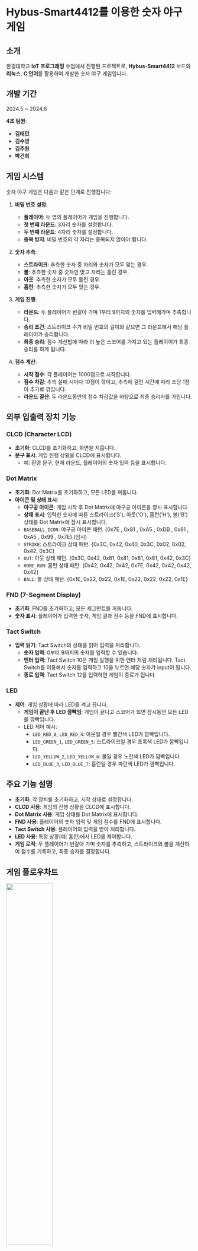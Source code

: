 # Hybus-Smart4412를 이용한 숫자 야구 게임

## 소개
한경대학교 **IoT 프로그래밍** 수업에서 진행된 프로젝트로, **Hybus-Smart4412** 보드와 **리눅스**, **C 언어**를 활용하여 개발한 숫자 야구 게임입니다.

## 개발 기간
2024.5 ~ 2024.6

**4조 팀원**:
- **김태민**
- **김수영**
- **김주원**
- **박건희**

## 게임 시스템

숫자 야구 게임은 다음과 같은 단계로 진행됩니다:

1. **비밀 번호 설정**:
   - **플레이어**: 두 명의 플레이어가 게임을 진행합니다.
   - **첫 번째 라운드**: 3자리 숫자를 설정합니다.
   - **두 번째 라운드**: 4자리 숫자를 설정합니다.
   - **중복 방지**: 비밀 번호의 각 자리는 중복되지 않아야 합니다.

2. **숫자 추측**:
   - **스트라이크**: 추측한 숫자 중 자리와 숫자가 모두 맞는 경우.
   - **볼**: 추측한 숫자 중 숫자만 맞고 자리는 틀린 경우.
   - **아웃**: 추측한 숫자가 모두 틀린 경우.
   - **홈런**: 추측한 숫자가 모두 맞는 경우.

3. **게임 진행**:
   - **라운드**: 두 플레이어가 번갈아 가며 1부터 9까지의 숫자를 입력해가며 추측합니다.
   - **승리 조건**: 스트라이크 수가 비밀 번호의 길이와 같으면 그 라운드에서 해당 플레이어가 승리합니다.
   - **최종 승리**: 점수 계산법에 따라 더 높은 스코어를 가지고 있는 플레이어가 최종 승리를 하게 됩니다.


4. **점수 계산**:
   - **시작 점수**: 각 플레이어는 1000점으로 시작합니다.
   - **점수 차감**: 추측 실패 시마다 10점이 깎이고, 추측에 걸린 시간에 따라 초당 1점이 추가로 깎입니다.
   - **라운드 결산**: 두 라운드동안의 점수 차감값을 바탕으로 최종 승리자를 가립니다.

## 외부 입출력 장치 기능

### CLCD (Character LCD)
- **초기화**: CLCD를 초기화하고, 화면을 지웁니다.
- **문구 표시**: 게임 진행 상황을 CLCD에 표시합니다.
  - 예: 환영 문구, 현재 라운드, 플레이어의 숫자 입력 등을 표시합니다.

### Dot Matrix
- **초기화**: Dot Matrix를 초기화하고, 모든 LED를 꺼둡니다.
- **아이콘 및 상태 표시**: 
  - **야구공 아이콘**: 게임 시작 후 Dot Matrix에 야구공 아이콘을 항시 표시합니다.
  - **상태 표시**: 입력한 숫자에 따른 스트라이크('S'), 아웃('O'), 홈런('H'), 볼('B') 상태를 Dot Matrix에 잠시 표시합니다.
  - `BASEBALL_ICON`: 야구공 아이콘 패턴. {0x7E , 0x81 , 0xA5 , 0xDB , 0x81 , 0xA5 , 0x99 , 0x7E} (임시)
  - `STRIKE`: 스트라이크 상태 패턴. {0x3C, 0x42, 0x40, 0x3C, 0x02, 0x02, 0x42, 0x3C}
  - `OUT`: 아웃 상태 패턴. {0x3C, 0x42, 0x81, 0x81, 0x81, 0x81, 0x42, 0x3C}
  - `HOME_RUN`: 홈런 상태 패턴. {0x42, 0x42, 0x42, 0x7E, 0x42, 0x42, 0x42, 0x42}
  - `BALL`: 볼 상태 패턴. {0x1E, 0x22, 0x22, 0x1E, 0x22, 0x22, 0x22, 0x1E}

### FND (7-Segment Display)
- **초기화**: FND를 초기화하고, 모든 세그먼트를 꺼둡니다.
- **숫자 표시**: 플레이어가 입력한 숫자, 게임 결과 점수 등을 FND에 표시합니다.

### Tact Switch
- **입력 읽기**: Tact Switch의 상태를 읽어 입력을 처리합니다.
  - **숫자 입력**: 0부터 9까지의 숫자를 입력할 수 있습니다.
  - **엔터 입력**: Tact Switch 10은 게임 실행을 위한 엔터 처럼 처리됩니다. Tact Switch를 이용해서 숫자를 입력하고 10을 누르면 해당 숫자가 input이 됩니다.
  - **종료 입력**: Tact Switch 12를 입력하면 게임이 종료가 됩니다.

### LED
- **제어**: 게임 상황에 따라 LED를 켜고 끕니다.
  - **게임이 끝난 후 LED 깜빡임**: 게임이 끝나고 스코어가 뜨면 잠시동안 모든 LED를 깜빡입니다. 
  - LED 제어 예시:
    - `LED_RED_0`, `LED_RED_4`: 아웃일 경우 빨간색 LED가 깜빡입니다.
    - `LED_GREEN_1`, `LED_GREEN_5`: 스트라이크일 경우 초록색 LED가 깜빡입니다.
    - `LED_YELLOW_2`, `LED_YELLOW_6`: 볼일 경우 노란색 LED가 깜빡입니다.
    - `LED_BLUE_3`, `LED_BLUE_7`: 홈런일 경우 파란색 LED가 깜빡입니다.

## 주요 기능 설명

- **초기화**: 각 장치를 초기화하고, 시작 상태로 설정합니다.
- **CLCD 사용**: 게임의 진행 상황을 CLCD에 표시합니다.
- **Dot Matrix 사용**: 게임 상태를 Dot Matrix에 표시합니다.
- **FND 사용**: 플레이어의 숫자 입력 및 게임 점수를 FND에 표시합니다.
- **Tact Switch 사용**: 플레이어의 입력을 받아 처리합니다.
- **LED 사용**: 특정 상황(예: 홈런)에서 LED를 제어합니다.
- **게임 로직**: 두 플레이어가 번갈아 가며 숫자를 추측하고, 스트라이크와 볼을 계산하여 점수를 기록하고, 최종 승자를 결정합니다.


## 게임 플로우차트
<img src="https://github.com/teitow/IoT_programming/blob/main/image/%EC%88%AB%EC%9E%90%EC%95%BC%EA%B5%AC%EA%B2%8C%EC%9E%84%ED%94%8C%EB%A1%9C%EC%9A%B0%EC%B0%A8%ED%8A%B8.drawio.png" width="50%" height="50%">

## 도트 사이트
https://xantorohara.github.io/led-matrix-editor/#0000000000000000

